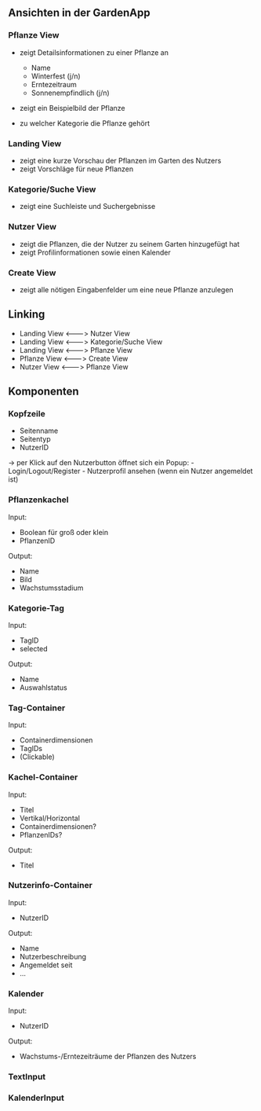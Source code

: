 ## Ansichten in der GardenApp

### Pflanze View

- zeigt Detailsinformationen zu einer Pflanze an
  - Name
  - Winterfest (j/n)
  - Erntezeitraum
  - Sonnenempfindlich (j/n)

- zeigt ein Beispielbild der Pflanze
- zu welcher Kategorie die Pflanze gehört

### Landing View

- zeigt eine kurze Vorschau der Pflanzen im Garten des Nutzers
- zeigt Vorschläge für neue Pflanzen

### Kategorie/Suche View

- zeigt eine Suchleiste und Suchergebnisse

### Nutzer View

- zeigt die Pflanzen, die der Nutzer zu seinem Garten hinzugefügt hat
- zeigt Profilinformationen sowie einen Kalender

### Create View

- zeigt alle nötigen Eingabenfelder um eine neue Pflanze anzulegen

## Linking

- Landing View <---> Nutzer View
- Landing View <---> Kategorie/Suche View
- Landing View <---> Pflanze View
- Pflanze View <---> Create View
- Nutzer View <---> Pflanze View

## Komponenten

### Kopfzeile

- Seitenname
- Seitentyp
- NutzerID

-> per Klick auf den Nutzerbutton öffnet sich ein Popup:
	- Login/Logout/Register
	- Nutzerprofil ansehen (wenn ein Nutzer angemeldet ist)

### Pflanzenkachel
Input:
- Boolean für groß oder klein
- PflanzenID

Output:
- Name
- Bild
- Wachstumsstadium

### Kategorie-Tag
Input:
- TagID
- selected

Output:
- Name
- Auswahlstatus

### Tag-Container
Input:
- Containerdimensionen
- TagIDs
- (Clickable)

### Kachel-Container
Input:
- Titel
- Vertikal/Horizontal
- Containerdimensionen?
- PflanzenIDs?

Output:
- Titel

### Nutzerinfo-Container
Input:
- NutzerID

Output:
- Name
- Nutzerbeschreibung
- Angemeldet seit
- ...

### Kalender
Input:
- NutzerID

Output:
- Wachstums-/Erntezeiträume der Pflanzen des Nutzers

### TextInput

### KalenderInput
